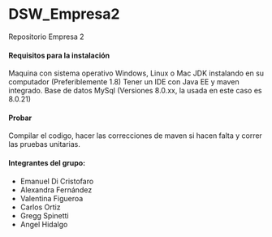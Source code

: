 # DSW_Empresa2
Repositorio Empresa 2

#### Requisitos para la instalación
Maquina con sistema operativo Windows, Linux o Mac
JDK instalando en su computador (Preferiblemente 1.8)
Tener un IDE con Java EE y maven integrado.
Base de datos MySql (Versiones 8.0.xx, la usada en este caso es 8.0.21)

#### Probar 
Compilar el codigo, hacer las correcciones de maven si hacen falta y correr las pruebas unitarias.

#### Integrantes del grupo:

- Emanuel Di Cristofaro  
- Alexandra Fernández 
- Valentina Figueroa
- Carlos Ortiz
- Gregg Spinetti
- Angel Hidalgo
